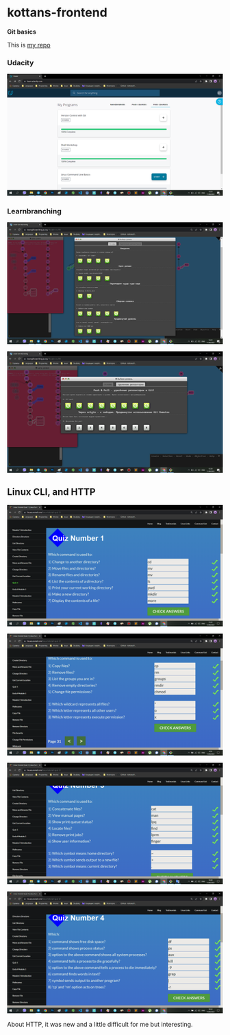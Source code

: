 # kottans-frontend

**Git basics**

This is [my repo](https://github.com/VasylRosokha/kottans-frontend)

### Udacity

![](gitbasics/udacity.png)

### Learnbranching

![](gitbasics/learnbranching1.png)

![](gitbasics/learnbranching2.png)

## Linux CLI, and HTTP

![](task_linux_cli/linux_quiz_1.png)

![](task_linux_cli/linux_quiz_2.png)

![](task_linux_cli/linux_quiz_3.png)

![](task_linux_cli/linux_quiz_4.png)

About HTTP, it was new and a little difficult for me but interesting.
